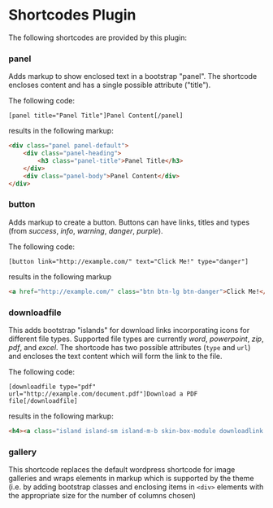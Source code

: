 Shortcodes Plugin
=================

The following shortcodes are provided by this plugin:

### panel
Adds markup to show enclosed text in a bootstrap "panel". The shortcode encloses content and has a single possible attribute ("title").

The following code:
```
[panel title="Panel Title"]Panel Content[/panel]
```
results in the following markup:
```html
<div class="panel panel-default">
    <div class="panel-heading">
        <h3 class="panel-title">Panel Title</h3>
    </div>
    <div class="panel-body">Panel Content</div>
</div>
```

### button
Adds markup to create a button. Buttons can have links, titles and types (from _success_, _info_, _warning_, _danger_, _purple_).

The following code:
```
[button link="http://example.com/" text="Click Me!" type="danger"]
```
results in the following markup
```html
<a href="http://example.com/" class="btn btn-lg btn-danger">Click Me!</a>
```

### downloadfile
This adds bootstrap "islands" for download links incorporating icons for different file types. Supported file types are currently _word_, _powerpoint_, _zip_, _pdf_, and _excel_. The shortcode has two possible attributes (`type` and `url`) and encloses the text content which will form the link to the file.

The following code:
```
[downloadfile type="pdf" url="http://example.com/document.pdf"]Download a PDF file[/downloadfile]
```
results in the following markup:
```html
<h4><a class="island island-sm island-m-b skin-box-module downloadlink type-pdf" href="http://example.com/document.pdf">Download a PDF file</a></h4>
```

### gallery
This shortcode replaces the default wordpress shortcode for image galleries and wraps elements in markup which is supported by the theme (i.e. by adding bootstrap classes and enclosing items in `<div>` elements with the appropriate size for the number of columns chosen)